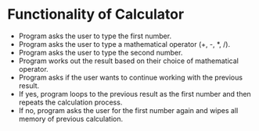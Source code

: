 # Functionality of Calculator

- Program asks the user to type the first number.
- Program asks the user to type a mathematical operator (+, -, *, /).
- Program asks the user to type the second number.
- Program works out the result based on their choice of mathematical operator.
- Program asks if the user wants to continue working with the previous result.
- If yes, program loops to the previous result as the first number and then repeats the calculation process.
- If no, program asks the user for the first number again and wipes all memory of previous calculation.